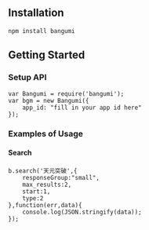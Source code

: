 Installation
-----------------------
	npm install bangumi


Getting Started
-----------------------

### Setup API
	var Bangumi = require('bangumi');
	var bgm = new Bangumi({
        app_id: "fill in your app id here"
	});


### Examples of Usage

#### Search
	b.search('天元突破',{
		responseGroup:"small",
		max_results:2,
		start:1,
		type:2
	},function(err,data){
		console.log(JSON.stringify(data));
	});

